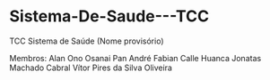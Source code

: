 # Sistema-De-Saude---TCC

TCC Sistema de Saúde (Nome provisório)

Membros:
  Alan Ono Osanai Pan
  André Fabian Calle Huanca
  Jonatas Machado Cabral
  Vítor Pires da Silva Oliveira
